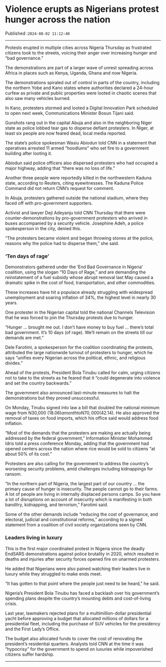 # Violence erupts as Nigerians protest hunger across the nation

Published :`2024-08-02 11:12:40`

---

Protests erupted in multiple cities across Nigeria Thursday as frustrated citizens took to the streets, voicing their anger over increasing hunger and “bad governance.”

The demonstrations are part of a larger wave of unrest spreading across Africa in places such as Kenya, Uganda, Ghana and now Nigeria.

The demonstrations spiraled out of control in parts of the country, including the northern Yobe and Kano states where authorities declared a 24-hour curfew as private and public properties were looted in chaotic scenes that also saw many vehicles burned.

In Kano, protesters stormed and looted a Digital Innovation Park scheduled to open next week, Communications Minister Bosun Tijani said.

Gunshots rang out in the capital Abuja and also in the neighboring Niger state as police lobbed tear gas to disperse defiant protesters. In Niger, at least six people are now feared dead, local media reported.

The state’s police spokesman Wasiu Abiodun told CNN in a statement that operatives arrested 11 armed “hoodlums” who set fire to a government building after looting it.

Abiodun said police officers also dispersed protesters who had occupied a major highway, adding that “there was no loss of life.”

Another three people were reportedly killed in the northwestern Kaduna state, according to Reuters, citing eyewitnesses. The Kaduna Police Command did not return CNN’s request for comment.

In Abuja, protesters gathered outside the national stadium, where they faced off with pro-government supporters.

Activist and lawyer Deji Adeyanju told CNN Thursday that there were counter-demonstrations by pro-government protesters who arrived in buses accompanied by a security vehicle. Josephine Adeh, a police spokesperson in the city, denied this.

“The protesters became violent and began throwing stones at the police, reasons why the police had to disperse them,” she said.

### ‘Ten days of rage’

Demonstrators gathered under the ‘End Bad Governance in Nigeria’ coalition, using the slogan “10 Days of Rage,” and are demanding the reinstatement of a fuel subsidy whose abrupt removal last May caused a dramatic spike in the cost of food, transportation, and other commodities.

These increases have hit a populace already struggling with widespread unemployment and soaring inflation of 34%, the highest level in nearly 30 years.

One protester in the Nigerian capital told the national Channels Television that he was forced to join the Thursday protests due to hunger.

“Hunger … brought me out. I don’t have money to buy fuel … there’s total bad government. It’s 10 days (of rage). We’ll remain on the streets till our demands are met.”

Dele Farotimi, a spokesperson for the coalition coordinating the protests, attributed the large nationwide turnout of protesters to hunger, which he says “unifies every Nigerian across the political, ethnic, and religious divides.”

Ahead of the protests, President Bola Tinubu called for calm, urging citizens not to take to the streets as he feared that it “could degenerate into violence and set the country backwards.”

The government also announced last-minute measures to halt the demonstrations but they proved unsuccessful.

On Monday, Tinubu signed into law a bill that doubled the national minimum wage from N30,000 ($18.06) a month to N70,000 ($42.14). He also approved the removal of taxes on food imports, which his office said would address food inflation.

“Most of the demands that the protesters are making are actually being addressed by the federal government,” Information Minister Mohammed Idris told a press conference Monday, adding that the government had opened centers across the nation where rice would be sold to citizens “at about 50% of its cost.”

Protesters are also calling for the government to address the country’s worsening security problems, amid challenges including kidnappings for ransom.

“In the northern part of Nigeria, the largest part of our country … the primary cause of hunger is insecurity. The people cannot go to their farms. A lot of people are living in internally displaced persons camps. So you have a lot of disruptions on account of insecurity which is manifesting in both banditry, kidnapping, and terrorism,” Farotimi said.

Some of the other demands include “reducing the cost of governance, and electoral, judicial and constitutional reforms,” according to a signed statement from a coalition of civil society organizations seen by CNN.

### Leaders living in luxury

This is the first major coordinated protest in Nigeria since the deadly EndSARS demonstrations against police brutality in 2020, which resulted in deaths and injuries after security forces opened fire on unarmed protesters.

He added that Nigerians were also pained watching their leaders live in luxury while they struggled to make ends meet.

“It has gotten to that point where the people just need to be heard,” he said.

Nigeria’s President Bola Tinubu has faced a backlash over his government’s spending plans despite the country’s mounting debts and cost-of-living crisis.

Last year, lawmakers rejected plans for a multimillion-dollar presidential yacht before approving a budget that allocated millions of dollars for a presidential fleet, including the purchase of SUV vehicles for the presidency and the First Lady’s Office.

The budget also allocated funds to cover the cost of renovating the president’s residential quarters. Analysts told CNN at the time it was “hypocrisy” for the government to spend on luxuries while impoverished citizens suffer hardship.

---


